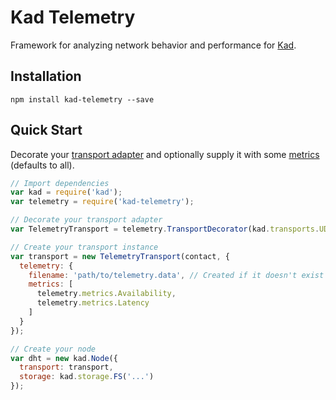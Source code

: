 Kad Telemetry
=============

Framework for analyzing network behavior and performance for
[Kad](https://github.com/kadtools/kad).

Installation
------------

```
npm install kad-telemetry --save
```

Quick Start
-----------

Decorate your
[transport adapter](https://github.com/kadtools/kad/blob/master/doc/rpc.md)
and optionally supply it with some [metrics](doc/metrics.md) (defaults to all).

```js
// Import dependencies
var kad = require('kad');
var telemetry = require('kad-telemetry');

// Decorate your transport adapter
var TelemetryTransport = telemetry.TransportDecorator(kad.transports.UDP);

// Create your transport instance
var transport = new TelemetryTransport(contact, {
  telemetry: {
    filename: 'path/to/telemetry.data', // Created if it doesn't exist
    metrics: [
      telemetry.metrics.Availability,
      telemetry.metrics.Latency
    ]
  }
});

// Create your node
var dht = new kad.Node({
  transport: transport,
  storage: kad.storage.FS('...')
});
```
